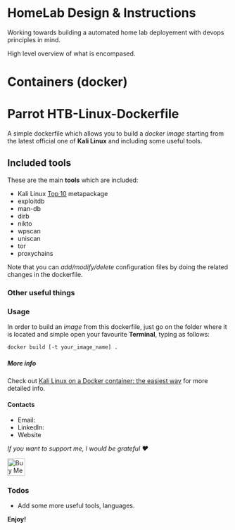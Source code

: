 # HomeLab Design & Instructions
Working towards building a automated home lab deployement with devops principles in mind.  

High level overview of what is encompased. 

# Containers (docker)

# Parrot HTB-Linux-Dockerfile  
A simple dockerfile which allows you to build a _docker image_ starting from the latest official one of **Kali Linux** and including some useful tools.

## Included tools  
These are the main **tools** which are included:

- Kali Linux [Top 10](https://tools.kali.org/kali-metapackages) metapackage
- exploitdb
- man-db
- dirb
- nikto
- wpscan
- uniscan
- tor
- proxychains

Note that you can _add/modify/delete_ configuration files by doing the related changes in the dockerfile.

### Other useful things


### Usage

In order to build an _image_ from this dockerfile, just go on the folder where it is located and simple open your favourite **Terminal**, typing as follows:

```sh
docker build [-t your_image_name] .
```

##### More info

Check out [Kali Linux on a Docker container: the easiest way](https://tsumarios.github.io/blog/2022/09/17/kali-linux-docker-container/) for more detailed info.

#### Contacts

- Email: 
- LinkedIn: 
- Website

_If you want to support me, I would be grateful ❤️_

<a href="https://www.buymeacoffee.com/tsumarios" target="_blank"><img
        src="https://cdn.buymeacoffee.com/buttons/default-orange.png" alt="Buy Me A Coffee" height="40"></a>

### Todos

- Add some more useful tools, languages.

**Enjoy!**
